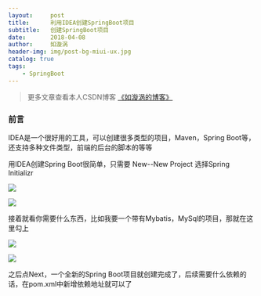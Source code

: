 ```yaml
---
layout:     post
title:      利用IDEA创建SpringBoot项目
subtitle:   创建SpringBoot项目
date:       2018-04-08
author:     如漩涡
header-img: img/post-bg-miui-ux.jpg
catalog: true
tags:
    - SpringBoot
---
```


> 更多文章查看本人CSDN博客 [《如漩涡的博客》](https://blog.csdn.net/m0_37701381)

### 前言
IDEA是一个很好用的工具，可以创建很多类型的项目，Maven，Spring Boot等，还支持多种文件类型，前端的后台的脚本的等等

用IDEA创建Spring Boot很简单，只需要 New--New Project 选择Spring Initializr

![](https://img-blog.csdn.net/20180131172330198?watermark/2/text/aHR0cDovL2Jsb2cuY3Nkbi5uZXQvbTBfMzc3MDEzODE=/font/5a6L5L2T/fontsize/400/fill/I0JBQkFCMA==/dissolve/70/gravity/SouthEast)

![](https://img-blog.csdn.net/20180131172348466?watermark/2/text/aHR0cDovL2Jsb2cuY3Nkbi5uZXQvbTBfMzc3MDEzODE=/font/5a6L5L2T/fontsize/400/fill/I0JBQkFCMA==/dissolve/70/gravity/SouthEast)

接着就看你需要什么东西，比如我要一个带有Mybatis，MySql的项目，那就在这里勾上

![](https://img-blog.csdn.net/20180131172359944?watermark/2/text/aHR0cDovL2Jsb2cuY3Nkbi5uZXQvbTBfMzc3MDEzODE=/font/5a6L5L2T/fontsize/400/fill/I0JBQkFCMA==/dissolve/70/gravity/SouthEast)

![](https://img-blog.csdn.net/20180131172417846?watermark/2/text/aHR0cDovL2Jsb2cuY3Nkbi5uZXQvbTBfMzc3MDEzODE=/font/5a6L5L2T/fontsize/400/fill/I0JBQkFCMA==/dissolve/70/gravity/SouthEast)

之后点Next，一个全新的Spring Boot项目就创建完成了，后续需要什么依赖的话，在pom.xml中新增依赖地址就可以了
